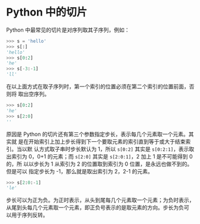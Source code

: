 # Python 中的切片

Python 中最常见的切片是对序列取其子序列，例如：
``` Python
>>> s = 'hello'
>>> s[:]
'hello'
>>> s[0:2]
'he'
>>> s[-3:-1]
'll'
```

在以上面方式在取子序列时，第一个索引的位置必须在第二个索引的位置前面，否则将
取出空序列。
``` Python
>>> s[0:2]
'he'
>>> s[2:0]
''
```

原因是 Python 的切片还有第三个参数指定步长，表示每几个元素取一个元素。其实就
是在开始索引上加上步长得到下一个要取元素的索引直到等于或大于结束索引。当以默
认方式取子串时步长默认为 1，所以 `s[0:2]` 其实是 `s[0:2:1]`，表示取出索引为 
0，0+1 的元素；而 `s[2:0]` 其实是 `s[2:0:1]`，2 加上 1 是不可能得到 0 的，所
以以步长为 1 从索引为 2 的位置取到索引为 0 位置，是永远也做不到的。但是可以
指定步长为 -1，那么就是取出索引为 2，2-1 的元素。

``` Python
>>> s[2:0:-1]
'le'
```

步长可以为正为负。为正时表示，从头到尾每几个元素取一个元素；为负时表示，
从尾到头每几个元素取一个元素，即正负号表示的是取元素的方向。步长为负可
以用于序列反转。